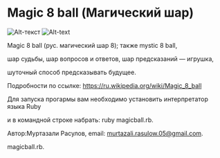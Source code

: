 # Magic 8 ball (Магический шар)

![Alt-текст](https://avatars1.githubusercontent.com/u/5384215?v=3&s=460 "Орк")
![Alt-text](https://www.google.com/url?sa=i&url=https%3A%2F%2Ftiu.ru%2FMagicheskij-shar-predskazanij.html&psig=AOvVaw1EY4F1FzSkrXCUWc6LFfVg&ust=1604406470547000&source=images&cd=vfe&ved=0CAIQjRxqFwoTCPCK1Yru4-wCFQAAAAAdAAAAABAQ "Magicball")

Magic 8 ball (рус. магический шар 8); также mystic 8 ball,

шар судьбы, шар вопросов и ответов, шар предсказаний — игрушка, 

шуточный способ предсказывать будущее.

Подробности по ссылке: https://ru.wikipedia.org/wiki/Magic_8_ball

Для запуска прогармы вам необходимо установить интерпретатор языка Ruby

и в командной строке набрать: ruby magicball.rb.

Автор:Муртазали Расулов, email: murtazali.rasulow.05@gmail.com.

magicball.rb.

